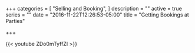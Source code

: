 +++
categories = [
  "Selling and Booking",
]
description = ""
active = true
series = ""
date = "2016-11-22T12:26:53-05:00"
title = "Getting Bookings at Parties"

+++

{{< youtube ZDo0mTyffZI >}}
